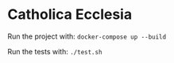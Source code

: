 # Catholica Ecclesia

Run the project with:
`docker-compose up --build`

Run the tests with:
`./test.sh`
